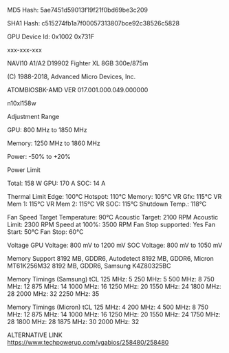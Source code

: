 MD5 Hash:	5ae7451d59013f19f21f0bd69be3c209

SHA1 Hash:	c515274fb1a7f00057313807bce92c38526c5828

GPU Device Id: 0x1002 0x731F

xxx-xxx-xxx

NAVI10 A1/A2 D19902 Fighter XL 8GB 300e/875m

(C) 1988-2018, Advanced Micro Devices, Inc.

ATOMBIOSBK-AMD VER 017.001.000.049.000000

n10xl158w


Adjustment Range

  GPU: 800 MHz to 1850 MHz
  
  Memory: 1250 MHz to 1860 MHz
  
  Power: -50% to +20%
  
Power Limit

  Total: 158 W
  GPU: 170 A
  SOC: 14 A
  
Thermal Limit
  Edge: 100°C
  Hotspot: 110°C
  Memory: 105°C
  VR Gfx: 115°C
  VR Mem 1: 115°C
  VR Mem 2: 115°C
  VR SOC: 115°C
  Shutdown Temp.: 118°C
  
Fan Speed
  Target Temperature: 90°C
  Acoustic Target: 2100 RPM
  Acoustic Limit: 2300 RPM
  Speed at 100%: 3500 RPM
  Fan Stop supported: Yes
  Fan Start: 50°C
  Fan Stop: 60°C
  
Voltage
  GPU Voltage: 800 mV to 1200 mV
  SOC Voltage: 800 mV to 1050 mV
  
Memory Support
  8192 MB, GDDR6, Autodetect 
  8192 MB, GDDR6, Micron MT61K256M32
  8192 MB, GDDR6, Samsung K4Z80325BC
  
Memory Timings (Samsung)
  tCL
  125 MHz: 5
  250 MHz: 5
  500 MHz: 8
  750 MHz: 12
  875 MHz: 14
  1000 MHz: 16
  1250 MHz: 20
  1550 MHz: 24
  1800 MHz: 28
  2000 MHz: 32
  2250 MHz: 35
  
Memory Timings (Micron)
  tCL
  125 MHz: 4
  200 MHz: 4
  500 MHz: 8
  750 MHz: 12
  875 MHz: 14
  1000 MHz: 16
  1250 MHz: 20
  1550 MHz: 24
  1750 MHz: 28
  1800 MHz: 28
  1875 MHz: 30
  2000 MHz: 32



  ALTERNATIVE LINK 
  https://www.techpowerup.com/vgabios/258480/258480
